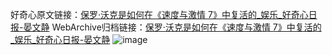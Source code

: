 好奇心原文链接：[保罗·沃克是如何在《速度与激情 7》中复活的_娱乐_好奇心日报-晏文静](https://www.qdaily.com/articles/7879.html)
WebArchive归档链接：[保罗·沃克是如何在《速度与激情 7》中复活的_娱乐_好奇心日报-晏文静](http://web.archive.org/web/20161231200106/http://www.qdaily.com:80/articles/7879.html)
![image](http://ww3.sinaimg.cn/large/007d5XDply1g3wk2cug9kj30u03cotw6)